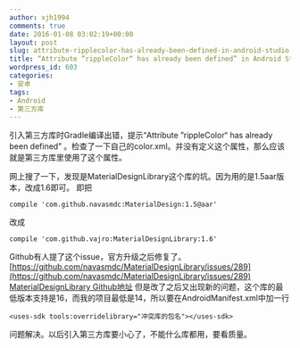 ```yaml
---
author: xjh1994
comments: true
date: 2016-01-08 03:02:19+00:00
layout: post
slug: attribute-ripplecolor-has-already-been-defined-in-android-studio
title: “Attribute ”rippleColor“ has already been defined” in Android Studio
wordpress_id: 603
categories:
- 安卓
tags:
- Android
- 第三方库
---
```


引入第三方库时Gradle编译出错，提示“Attribute ”rippleColor“ has already been defined” 。检查了一下自己的color.xml。并没有定义这个属性，那么应该就是第三方库里使用了这个属性。

网上搜了一下，发现是MaterialDesignLibrary这个库的坑。因为用的是1.5aar版本，改成1.6即可。
即把
    
    compile 'com.github.navasmdc:MaterialDesign:1.5@aar'

改成
    
    compile 'com.github.vajro:MaterialDesignLibrary:1.6'


Github有人提了这个issue，官方升级之后修复了。[https://github.com/navasmdc/MaterialDesignLibrary/issues/289](https://github.com/navasmdc/MaterialDesignLibrary/issues/289)
[MaterialDesignLibrary Github地址](https://github.com/vajro/MaterialDesignLibrary)
但是改了之后又出现新的问题，这个库的最低版本支持是16，而我的项目最低是14，所以要在AndroidManifest.xml中加一行


    
    <uses-sdk tools:overridelibrary="冲突库的包名"></uses-sdk>



问题解决。以后引入第三方库要小心了，不能什么库都用，要看质量。
